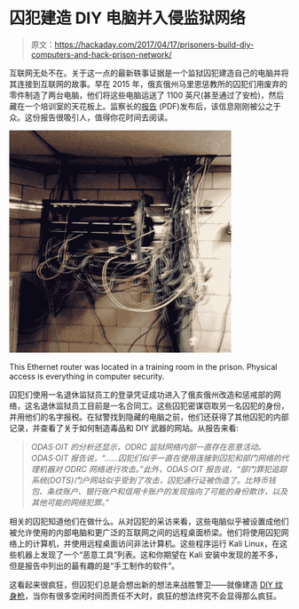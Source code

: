 # 囚犯建造 DIY 电脑并入侵监狱网络

> 原文：<https://hackaday.com/2017/04/17/prisoners-build-diy-computers-and-hack-prison-network/>

互联网无处不在。关于这一点的最新轶事证据是一个监狱囚犯建造自己的电脑并将其连接到互联网的故事。早在 2015 年，俄亥俄州马里恩惩教所的囚犯们用废弃的零件制造了两台电脑，他们将这些电脑运送了 1100 英尺(甚至通过了安检)，然后藏在一个培训室的天花板上。监察长的[报告](http://watchdog.ohio.gov/Portals/0/pdf/investigations/2015-CA00043.pdf) (PDF)发布后，该信息刚刚被公之于众。这份报告很吸引人，值得你花时间去阅读。

![](img/eece5b98658c637f3b93ab43a7c6acaa.png)

This Ethernet router was located in a training room in the prison. Physical access is everything in computer security.

囚犯们使用一名退休监狱员工的登录凭证成功进入了俄亥俄州改造和惩戒部的网络，这名退休监狱员工目前是一名合同工。这些囚犯密谋窃取另一名囚犯的身份，并用他们的名字报税。在狱警找到隐藏的电脑之前，他们还获得了其他囚犯的内部记录，并查看了关于如何制造毒品和 DIY 武器的网站。从报告来看:

> *ODAS·OIT 的分析还显示，ODRC 监狱网络内部一直存在恶意活动。ODAS·OIT 报告说，“……囚犯们似乎一直在使用连接到囚犯和部门网络的代理机器对 ODRC 网络进行攻击。”此外，ODAS·OIT 报告说，“部门罪犯追踪系统(DOTS)门户网站似乎受到了攻击，囚犯通行证被伪造了。比特币钱包、条纹账户、银行账户和信用卡账户的发现指向了可能的身份欺诈，以及其他可能的网络犯罪。”*

相关的囚犯知道他们在做什么。从对囚犯的采访来看，这些电脑似乎被设置成他们被允许使用的内部电脑和更广泛的互联网之间的远程桌面桥梁。他们将使用囚犯网络上的计算机，并使用远程桌面访问非法计算机。这些程序运行 Kali Linux，在这些机器上发现了一个“恶意工具”列表。这和你期望在 Kali 安装中发现的差不多，但是报告中列出的最有趣的是“手工制作的软件”。

这看起来很疯狂，但囚犯们总是会想出新的想法来战胜警卫——就像建造 [DIY 纹身枪](http://hackaday.com/2010/05/24/prison-tattoo-machine-made-from-playstation/)，当你有很多空闲时间而责任不大时，疯狂的想法终究不会显得那么疯狂。